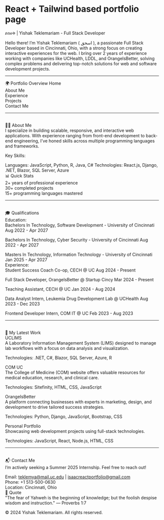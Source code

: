 # React + Tailwind based portfolio page

ይስሀቅ | Yishak Teklemariam - Full Stack Developer

Hello there!
I’m Yishak Teklemariam ( اسحق ), a passionate Full Stack Developer based in Cincinnati, Ohio, with a strong focus on creating interactive experiences for the web. I bring over 2 years of experience working with companies like UCHealth, LDDL, and OrangeIsBetter, solving complex problems and delivering top-notch solutions for web and software development projects.

<hr>

🌍 Portfolio Overview
Home<br>
About Me<br>
Experience<br>
Projects<br>
Contact Me<br>

<hr>
<br>
🧑‍💻 About Me
<br>
I specialize in building scalable, responsive, and interactive web applications. With experience ranging from front-end development to back-end engineering, I’ve honed skills across multiple programming languages and frameworks.

Key Skills:

Languages: JavaScript, Python, R, Java, C#
Technologies: React.js, Django, .NET, Blazor, SQL Server, Azure<br>
📊 Quick Stats <br>
2+ years of professional experience<br>
30+ completed projects<br>
15+ programming languages mastered<br>

<hr>
<br>
🎓 Qualifications
<br>
Education:<br>
Bachelors In Technology, Software Development - University of Cincinnati
Aug 2022 - Apr 2027

Bachelors In Technology, Cyber Security - University of Cincinnati
Aug 2022 - Apr 2027

Masters In Technology, Information Technology - University of Cincinnati
Jan 2025 - Apr 2027
<br>
Experience:<br>
Student Success Coach Co-op, CECH @ UC
Aug 2024 - Present

Full Stack Developer, OrangeIsBetter @ Startup Cincy
Mar 2024 - Present

Teaching Assistant, CECH @ UC
Jan 2024 - Aug 2024

Data Analyst Intern, Leukemia Drug Development Lab @ UCHealth
Aug 2023 - Dec 2023

Frontend Developer Intern, COM IT @ UC
Feb 2023 - Aug 2023

<hr>
<br>
🔧 My Latest Work<br>
UCLIMS<br>
A Laboratory Information Management System (LIMS) designed to manage lab workflows with a focus on data analysis and visualization.

Technologies: .NET, C#, Blazor, SQL Server, Azure, R

COM UC<br>
The College of Medicine (COM) website offers valuable resources for medical education, research, and clinical care.

Technologies: Sitefinity, HTML, CSS, JavaScript

OrangeIsBetter<br>
A platform connecting businesses with experts in marketing, design, and development to drive tailored success strategies.

Technologies: Python, Django, JavaScript, Bootstrap, CSS

Personal Portfolio<br>
Showcasing web development projects using full-stack technologies.

Technologies: JavaScript, React, Node.js, HTML, CSS

<hr>
<br>
📬 Contact Me
<br>
I’m actively seeking a Summer 2025 Internship. Feel free to reach out!

Email: teklemya@mail.uc.edu | isaacreactportfolio@gmail.com <br>
Phone: +1 513-500-0630<br>
Location: Cincinnati, Ohio<br>
📝 Quote <br>
"The fear of Yahweh is the beginning of knowledge; but the foolish despise wisdom and instruction." — Proverbs 1:7

© 2024 Yishak Teklemariam. All rights reserved.

